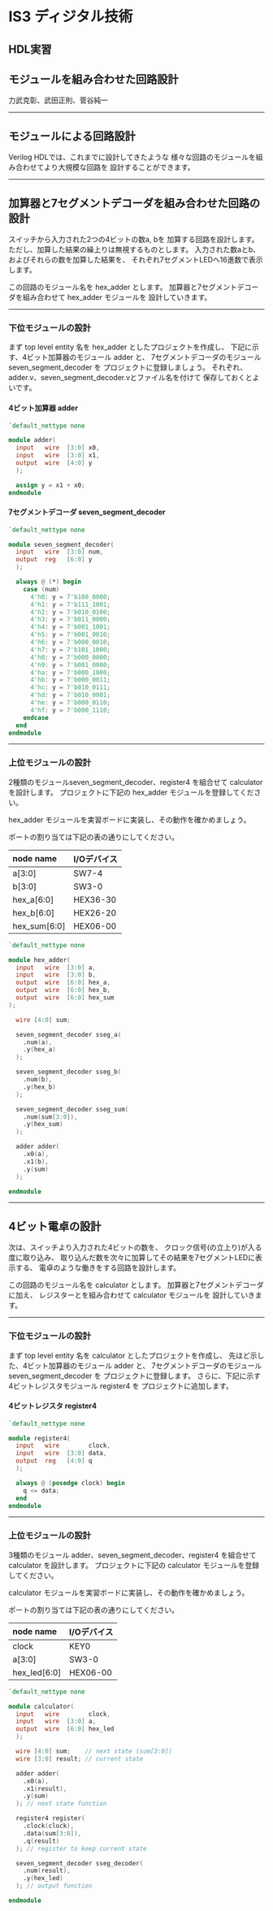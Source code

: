 # IS3 ディジタル技術

## HDL実習

## モジュールを組み合わせた回路設計

力武克彰、武田正則、菅谷純一

---
## モジュールによる回路設計

Verilog HDLでは、これまでに設計してきたような
様々な回路のモジュールを組み合わせてより大規模な回路を
設計することができます。

---
## 加算器と7セグメントデコーダを組み合わせた回路の設計

スイッチから入力された2つの4ビットの数a, bを
加算する回路を設計します。ただし、加算した結果の繰上りは無視するものとします。
入力された数aとb、およびそれらの数を加算した結果を、
それぞれ7セグメントLEDへ16進数で表示します。

この回路のモジュール名を hex_adder とします。
加算器と7セグメントデコーダを組み合わせて hex_adder モジュールを
設計していきます。

---
### 下位モジュールの設計

まず top level entity 名を hex_adder としたプロジェクトを作成し、
下記に示す、4ビット加算器のモジュール adder と、
7セグメントデコーダのモジュール seven_segment_decoder を
プロジェクトに登録しましょう。
それぞれ、adder.v、seven_segment_decoder.vとファイル名を付けて
保存しておくとよいです。

#### 4ビット加算器 adder

```verilog
`default_nettype none

module adder(
  input   wire  [3:0] x0,
  input   wire  [3:0] x1,
  output  wire  [4:0] y
  );

  assign y = x1 + x0;
endmodule
```

#### 7セグメントデコーダ seven_segment_decoder

```verilog
`default_nettype none

module seven_segment_decoder(
  input   wire  [3:0] num,
  output  reg   [6:0] y
  );

  always @ (*) begin
    case (num)
      4'h0: y = 7'b100_0000;
      4'h1: y = 7'b111_1001;
      4'h2: y = 7'b010_0100;
      4'h3: y = 7'b011_0000;
      4'h4: y = 7'b001_1001;
      4'h5: y = 7'b001_0010;
      4'h6: y = 7'b000_0010;
      4'h7: y = 7'b101_1000;
      4'h8: y = 7'b000_0000;
      4'h9: y = 7'b001_0000;
      4'ha: y = 7'b000_1000;
      4'hb: y = 7'b000_0011;
      4'hc: y = 7'b010_0111;
      4'hd: y = 7'b010_0001;
      4'he: y = 7'b000_0110;
      4'hf: y = 7'b000_1110;
    endcase
  end
endmodule
```

---

### 上位モジュールの設計

2種類のモジュールseven_segment_decoder、register4 を組合せて
calculator を設計します。
プロジェクトに下記の hex_adder モジュールを登録してください。

hex_adder モジュールを実習ボードに実装し、その動作を確かめましょう。

ポートの割り当ては下記の表の通りにしてください。

|node name|I/Oデバイス|
|:---|:---|
|a[3:0]|SW7-4|
|b[3:0]|SW3-0|
|hex_a[6:0]|HEX36-30|
|hex_b[6:0]|HEX26-20|
|hex_sum[6:0]|HEX06-00|

```verilog
`default_nettype none

module hex_adder(
  input   wire  [3:0] a,
  input   wire  [3:0] b,
  output  wire  [6:0] hex_a,
  output  wire  [6:0] hex_b,
  output  wire  [6:0] hex_sum
);

  wire [4:0] sum;

  seven_segment_decoder sseg_a(
    .num(a),
    .y(hex_a)
  );

  seven_segment_decoder sseg_b(
    .num(b),
    .y(hex_b)
  );

  seven_segment_decoder sseg_sum(
    .num(sum[3:0]),
    .y(hex_sum)
  );

  adder adder(
    .x0(a),
    .x1(b),
    .y(sum)
  );

endmodule
```



---
## 4ビット電卓の設計

次は、スイッチより入力された4ビットの数を、
クロック信号(の立上り)が入る度に取り込み、
取り込んだ数を次々に加算してその結果を7セグメントLEDに表示する、
電卓のような働きをする回路を設計します。

この回路のモジュール名を calculator とします。
加算器と7セグメントデコーダに加え、
レジスターとを組み合わせて calculator モジュールを
設計していきます。

---
### 下位モジュールの設計

まず top level entity 名を calculator としたプロジェクトを作成し、
先ほど示した、4ビット加算器のモジュール adder と、
7セグメントデコーダのモジュール seven_segment_decoder を
プロジェクトに登録します。
さらに、下記に示す4ビットレジスタモジュール register4 を
プロジェクトに追加します。

#### 4ビットレジスタ register4

```verilog
`default_nettype none

module register4(
  input   wire        clock,
  input   wire  [3:0] data,
  output  reg   [4:0] q
  );

  always @ (posedge clock) begin
    q <= data;
  end
endmodule
```

---
### 上位モジュールの設計

3種類のモジュール adder、seven_segment_decoder、register4 を組合せて
calculator を設計します。
プロジェクトに下記の calculator モジュールを登録してください。

calculator モジュールを実習ボードに実装し、その動作を確かめましょう。

ポートの割り当ては下記の表の通りにしてください。

|node name|I/Oデバイス|
|:---|:---|
|clock|KEY0|
|a[3:0]|SW3-0|
|hex_led[6:0]|HEX06-00|

```verilog
`default_nettype none

module calculator(
  input   wire        clock,
  input   wire  [3:0] a,
  output  wire  [6:0] hex_led
  );

  wire [4:0] sum;    // next state (sum[3:0])
  wire [3:0] result; // current state

  adder adder(
    .x0(a),
    .x1(result),
    .y(sum)
  ); // next state function

  register4 register(
    .clock(clock),
    .data(sum[3:0]),
    .q(result)
  ); // register to keep current state

  seven_segment_decoder sseg_decoder(
    .num(result),
    .y(hex_led)
  ); // output function

endmodule
```
